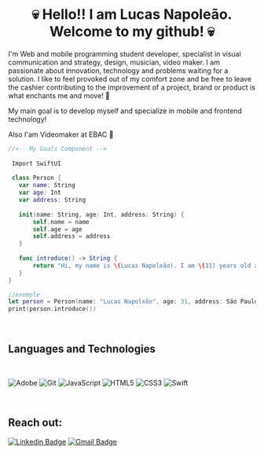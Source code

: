 <h1 align="center"> 💀 Hello!! I am Lucas Napoleão. Welcome to my github! 💀 </h1>

<p align="Left">
I'm Web and mobile programming student
developer, specialist in visual communication and
strategy, design, musician, video maker.
I am passionate about innovation, technology and
problems waiting for a solution.
I like to feel provoked out of my
comfort zone and be free to leave the
cashier contributing to the improvement of a project,
brand or product is what enchants me and
move! 🚀 
</p>
<p align="Left"> 
 My main goal is to develop myself and specialize in mobile and frontend technology!
</p>
<p align="Left"> 
 Also I'am Videomaker at EBAC 🎥
</p>

<div align="Left">

 
 ```swift
//<-- My Goals Component --> 
  
  Import SwiftUI
  
  class Person {
    var name: String
    var age: Int
    var address: String
    
    init(name: String, age: Int, address: String) {
        self.name = name
        self.age = age
        self.address = address
    }
    
    func introduce() -> String {
        return "Hi, my name is \(Lucas Napoleão). I am \(31) years old and I live at \(São Paulo - Brasil)."
    }
}

//exemple
let person = Person(name: "Lucas Napoleão", age: 31, address: São Paulo Brasil)
print(person.introduce())
 

```  
</div>

<br/>

## Languages and Technologies
 <br/>

![Adobe](https://img.shields.io/badge/adobe-%23FF0000.svg?style=for-the-badge&logo=adobe&logoColor=white)
![Git](https://img.shields.io/badge/-Git-black?style=flat-square&logo=git)
![JavaScript](https://img.shields.io/badge/-JavaScript-000?&logo=JavaScript)
![HTML5](https://img.shields.io/badge/-HTML5-E34F26?style=flat-square&logo=html5&logoColor=white)
![CSS3](https://img.shields.io/badge/-CSS3-1572B6?style=flat-square&logo=css3)
![Swift](https://img.shields.io/badge/swift-F54A2A?style=for-the-badge&logo=swift&logoColor=white)
 <br/>

 
<br/>
 
## Reach out:

  
[![Linkedin Badge](https://img.shields.io/badge/-lucasnapoleao-blue?style=flat-square&logo=Linkedin&logoColor=white&link=https://www.linkedin.com/in/lucas-napoleão/)](https://www.linkedin.com/in/lucas-napoleão-6a321ab5)
[![Gmail Badge](https://img.shields.io/badge/-luknapoleao@gmail.com-c14438?style=flat-square&logo=Gmail&logoColor=white&link=mailto:luknapoleao@gmail.com)](mailto:luknapoleao@gmail.com)  
